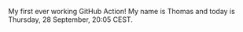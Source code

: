 My first ever working GitHub Action!
My name is Thomas and today is Thursday, 28 September, 20:05 CEST. 
